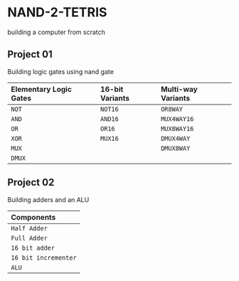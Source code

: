 # NAND-2-TETRIS
building a computer from scratch

## Project 01
Building logic gates using nand gate

| Elementary Logic Gates | 16-bit Variants | Multi-way Variants |
|:---------------------- |:--------------- |:------------------ |
| `NOT`                  | `NOT16`         | `OR8WAY`           |
| `AND`                  | `AND16`         | `MUX4WAY16`        |
| `OR`                   | `OR16`          | `MUX8WAY16`        |
| `XOR`                  | `MUX16`         | `DMUX4WAY`         |
| `MUX`                  |                 | `DMUX8WAY`         | 
| `DMUX`                 |                 |                    |

## Project 02
Building adders and an ALU

| Components             |
|:---------------------- |
| `Half Adder`           |
| `Full Adder`           |
| `16 bit adder`         |
| `16 bit incrementer`   |
| `ALU`                  |